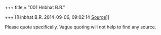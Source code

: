 +++
title = "001 Hnbhat B.R."

+++
[[Hnbhat B.R.	2014-09-06, 09:02:14 [Source](https://groups.google.com/g/samskrita/c/SwGPe-hi0eE)]]



Please quote specifically. Vague quoting will not help to find any source.

  
  

